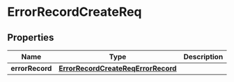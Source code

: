 # ErrorRecordCreateReq

## Properties
Name | Type | Description | Notes
------------ | ------------- | ------------- | -------------
**errorRecord** | [**ErrorRecordCreateReqErrorRecord**](ErrorRecordCreateReqErrorRecord.md) |  |  [optional]
